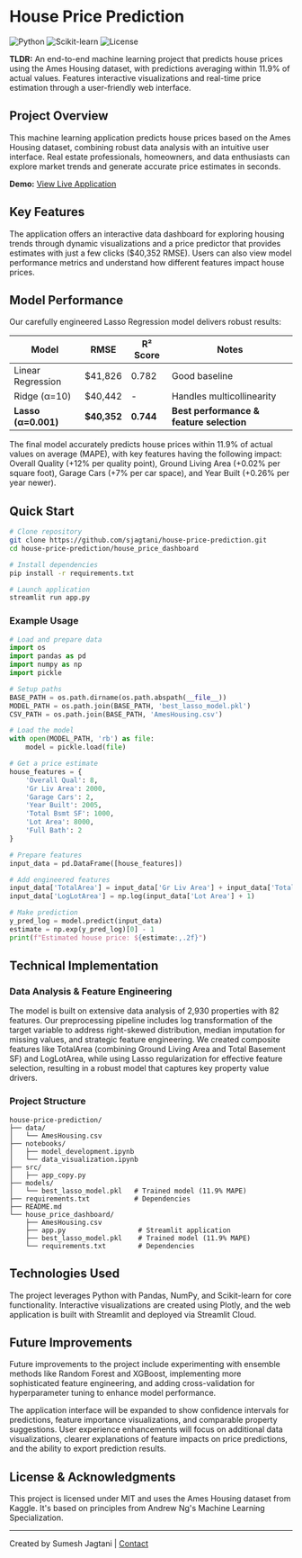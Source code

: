 # House Price Prediction

![Python](https://img.shields.io/badge/Python-Latest-blue)
![Scikit-learn](https://img.shields.io/badge/Scikit--learn-Latest-orange)
![License](https://img.shields.io/badge/License-MIT-green)

**TLDR:** An end-to-end machine learning project that predicts house prices using the Ames Housing dataset, with predictions averaging within 11.9% of actual values. Features interactive visualizations and real-time price estimation through a user-friendly web interface.

## Project Overview

This machine learning application predicts house prices based on the Ames Housing dataset, combining robust data analysis with an intuitive user interface. Real estate professionals, homeowners, and data enthusiasts can explore market trends and generate accurate price estimates in seconds.

**Demo:** [View Live Application](https://sjagtani-house-price-prediction.streamlit.app/)

## Key Features

The application offers an interactive data dashboard for exploring housing trends through dynamic visualizations and a price predictor that provides estimates with just a few clicks ($40,352 RMSE). Users can also view model performance metrics and understand how different features impact house prices.

## Model Performance

Our carefully engineered Lasso Regression model delivers robust results:

| Model | RMSE | R² Score | Notes |
|-------|------|----------|-------|
| Linear Regression | $41,826 | 0.782 | Good baseline |
| Ridge (α=10) | $40,442 | - | Handles multicollinearity |
| **Lasso (α=0.001)** | **$40,352** | **0.744** | **Best performance & feature selection** |

The final model accurately predicts house prices within 11.9% of actual values on average (MAPE), with key features having the following impact: Overall Quality (+12% per quality point), Ground Living Area (+0.02% per square foot), Garage Cars (+7% per car space), and Year Built (+0.26% per year newer).

## Quick Start

```bash
# Clone repository
git clone https://github.com/sjagtani/house-price-prediction.git
cd house-price-prediction/house_price_dashboard

# Install dependencies
pip install -r requirements.txt

# Launch application
streamlit run app.py
```

### Example Usage

```python
# Load and prepare data
import os
import pandas as pd
import numpy as np
import pickle

# Setup paths
BASE_PATH = os.path.dirname(os.path.abspath(__file__))
MODEL_PATH = os.path.join(BASE_PATH, 'best_lasso_model.pkl')
CSV_PATH = os.path.join(BASE_PATH, 'AmesHousing.csv')

# Load the model
with open(MODEL_PATH, 'rb') as file:
    model = pickle.load(file)

# Get a price estimate
house_features = {
    'Overall Qual': 8,
    'Gr Liv Area': 2000,
    'Garage Cars': 2,
    'Year Built': 2005,
    'Total Bsmt SF': 1000,
    'Lot Area': 8000,
    'Full Bath': 2
}

# Prepare features
input_data = pd.DataFrame([house_features])

# Add engineered features
input_data['TotalArea'] = input_data['Gr Liv Area'] + input_data['Total Bsmt SF']
input_data['LogLotArea'] = np.log(input_data['Lot Area'] + 1)

# Make prediction
y_pred_log = model.predict(input_data)
estimate = np.exp(y_pred_log)[0] - 1
print(f"Estimated house price: ${estimate:,.2f}")
```

## Technical Implementation

### Data Analysis & Feature Engineering

The model is built on extensive data analysis of 2,930 properties with 82 features. Our preprocessing pipeline includes log transformation of the target variable to address right-skewed distribution, median imputation for missing values, and strategic feature engineering. We created composite features like TotalArea (combining Ground Living Area and Total Basement SF) and LogLotArea, while using Lasso regularization for effective feature selection, resulting in a robust model that captures key property value drivers.

### Project Structure

```
house-price-prediction/
├── data/
│   └── AmesHousing.csv
├── notebooks/
│   ├── model_development.ipynb
│   └── data_visualization.ipynb
├── src/
│   ├── app_copy.py
├── models/
│   └── best_lasso_model.pkl   # Trained model (11.9% MAPE)
├── requirements.txt           # Dependencies
├── README.md
└── house_price_dashboard/
    ├── AmesHousing.csv
    ├── app.py                  # Streamlit application
    ├── best_lasso_model.pkl    # Trained model (11.9% MAPE)
    └── requirements.txt        # Dependencies
```

## Technologies Used

The project leverages Python with Pandas, NumPy, and Scikit-learn for core functionality. Interactive visualizations are created using Plotly, and the web application is built with Streamlit and deployed via Streamlit Cloud.

## Future Improvements

Future improvements to the project include experimenting with ensemble methods like Random Forest and XGBoost, implementing more sophisticated feature engineering, and adding cross-validation for hyperparameter tuning to enhance model performance. 

The application interface will be expanded to show confidence intervals for predictions, feature importance visualizations, and comparable property suggestions. User experience enhancements will focus on additional data visualizations, clearer explanations of feature impacts on price predictions, and the ability to export prediction results.

## License & Acknowledgments

This project is licensed under MIT and uses the Ames Housing dataset from Kaggle. It's based on principles from Andrew Ng's Machine Learning Specialization.

---

Created by Sumesh Jagtani | [Contact](mailto:sumeshjagtani@gmail.com)
